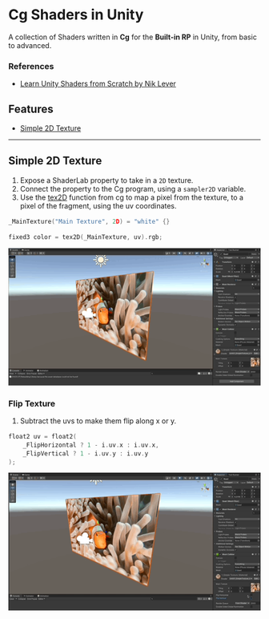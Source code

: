 # Cg Shaders in Unity

A collection of Shaders written in **Cg** for the **Built-in RP** in Unity, from basic to advanced.

### References

- [Learn Unity Shaders from Scratch by Nik Lever](https://www.udemy.com/course/learn-unity-shaders-from-scratch)

## Features

- [Simple 2D Texture](#simple-2d-texture)

---

## Simple 2D Texture

1. Expose a ShaderLab property to take in a `2D` texture.
1. Connect the property to the Cg program, using a `sampler2D` variable.
1. Use the [tex2D](https://developer.download.nvidia.com/cg/tex2D.html) function from cg to map a pixel from the texture, to a pixel of the fragment, using the uv coordinates.

```c
_MainTexture("Main Texture", 2D) = "white" {}
```

```c
fixed3 color = tex2D(_MainTexture, uv).rgb;
```

![Gif](./docs/1.gif)

### Flip Texture

1. Subtract the uvs to make them flip along x or y.

```c
float2 uv = float2(
    _FlipHorizontal ? 1 - i.uv.x : i.uv.x,
    _FlipVertical ? 1 - i.uv.y : i.uv.y
);
```

![Gif](./docs/1b.gif)
